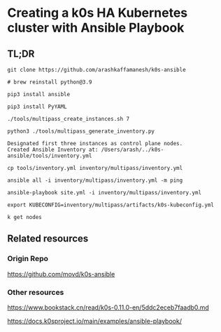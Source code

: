 # Creating a k0s HA Kubernetes cluster with Ansible Playbook

## TL;DR

```
git clone https://github.com/arashkaffamanesh/k0s-ansible

# brew reinstall python@3.9

pip3 install ansible

pip3 install PyYAML

./tools/multipass_create_instances.sh 7

python3 ./tools/multipass_generate_inventory.py

Designated first three instances as control plane nodes.
Created Ansible Inventory at: /Users/arash/../k0s-ansible/tools/inventory.yml

cp tools/inventory.yml inventory/multipass/inventory.yml

ansible all -i inventory/multipass/inventory.yml -m ping

ansible-playbook site.yml -i inventory/multipass/inventory.yml

export KUBECONFIG=inventory/multipass/artifacts/k0s-kubeconfig.yml

k get nodes
```

## Related resources

### Origin Repo

https://github.com/movd/k0s-ansible

### Other resources

https://www.bookstack.cn/read/k0s-0.11.0-en/5ddc2eceb7faadb0.md

https://docs.k0sproject.io/main/examples/ansible-playbook/